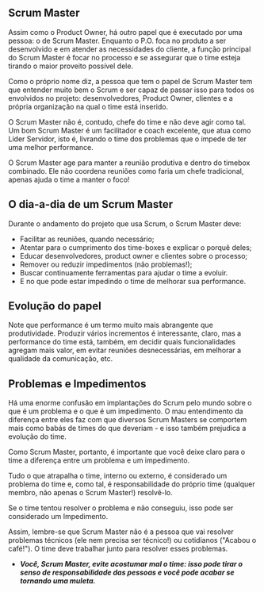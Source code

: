 ## Scrum Master

Assim como o Product Owner, há outro papel que é executado por uma pessoa: o de Scrum Master. Enquanto o P.O. foca no produto a ser desenvolvido e em atender as necessidades do cliente, a função principal do Scrum Master é focar no processo e se assegurar que o time esteja tirando o maior proveito possível dele.

Como o próprio nome diz, a pessoa que tem o papel de Scrum Master tem que entender muito bem o Scrum e ser capaz de passar isso para todos os envolvidos no projeto: desenvolvedores, Product Owner, clientes e a própria organização na qual o time está inserido.

O Scrum Master não é, contudo, chefe do time e não deve agir como tal. Um bom Scrum Master é um facilitador e coach excelente, que atua como Líder Servidor, isto é, livrando o time dos problemas que o impede de ter uma melhor performance.

O Scrum Master age para manter a reunião produtiva e dentro do timebox combinado. Ele não coordena reuniões como faria um chefe tradicional, apenas ajuda o time a manter o foco!

## O dia-a-dia de um Scrum Master

Durante o andamento do projeto que usa Scrum, o Scrum Master deve:

- Facilitar as reuniões, quando necessário;
- Atentar para o cumprimento dos time-boxes e explicar o porquê deles;
- Educar desenvolvedores, product owner e clientes sobre o processo;
- Remover ou reduzir impedimentos (não problemas!);
- Buscar continuamente ferramentas para ajudar o time a evoluir.
- E no que pode estar impedindo o time de melhorar sua performance.

## Evolução do papel

Note que performance é um termo muito mais abrangente que produtividade. Produzir vários incrementos é interessante, claro, mas a performance do time está, também, em decidir quais funcionalidades agregam mais valor, em evitar reuniões desnecessárias, em melhorar a qualidade da comunicação, etc.

## Problemas e Impedimentos

Há uma enorme confusão em implantações do Scrum pelo mundo sobre o que é um problema e o que é um impedimento. O mau entendimento da diferença entre eles faz com que diversos Scrum Masters se comportem mais como babás de times do que deveriam - e isso também prejudica a evolução do time.

Como Scrum Master, portanto, é importante que você deixe claro para o time a diferença entre um problema e um impedimento.

Tudo o que atrapalha o time, interno ou externo, é considerado um problema do time e, como tal, é responsabilidade do próprio time (qualquer membro, não apenas o Scrum Master!) resolvê-lo.

Se o time tentou resolver o problema e não conseguiu, isso pode ser considerado um Impedimento.

Assim, lembre-se que Scrum Master não é a pessoa que vai resolver problemas técnicos (ele nem precisa ser técnico!) ou cotidianos ("Acabou o café!"). O time deve trabalhar junto para resolver esses problemas.

- **_Você, Scrum Master, evite acostumar mal o time: isso pode tirar o senso de responsabilidade das pessoas e você pode acabar se tornando uma muleta._**
